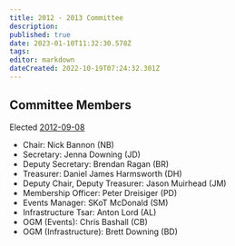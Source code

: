 ```yaml
---
title: 2012 - 2013 Committee
description: 
published: true
date: 2023-01-10T11:32:30.578Z
tags: 
editor: markdown
dateCreated: 2022-10-19T07:24:32.301Z
---
```


## Committee Members

Elected [2012-09-08](/minutes/AGM/2012-09-08)

- Chair: Nick Bannon (NB)
- Secretary: Jenna Downing (JD)
- Deputy Secretary: Brendan Ragan (BR)
- Treasurer: Daniel James Harmsworth (DH)
- Deputy Chair, Deputy Treasurer: Jason Muirhead (JM)
- Membership Officer: Peter Dreisiger (PD)
- Events Manager: SKoT McDonald (SM)
- Infrastructure Tsar: Anton Lord (AL)
- OGM (Events): Chris Bashall (CB)
- OGM (Infrastructure): Brett Downing (BD)

